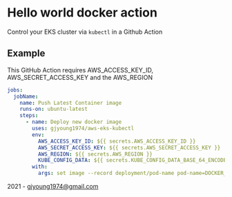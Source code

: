 # Hello world docker action

Control your EKS cluster via `kubectl` in a Github Action

## Example

This GitHub Action requires AWS_ACCESS_KEY_ID, AWS_SECRET_ACCESS_KEY and the AWS_REGION

```yaml
jobs:
  jobName:
    name: Push Latest Container image
    runs-on: ubuntu-latest
    steps:
      - name: Deploy new docker image
        uses: gjyoung1974/aws-eks-kubectl
        env:
          AWS_ACCESS_KEY_ID: ${{ secrets.AWS_ACCESS_KEY_ID }}
          AWS_SECRET_ACCESS_KEY: ${{ secrets.AWS_SECRET_ACCESS_KEY }}
          AWS_REGION: ${{ secrets.AWS_REGION }}
          KUBE_CONFIG_DATA: ${{ secrets.KUBE_CONFIG_DATA_BASE_64_ENCODED }}
        with:
          args: set image --record deployment/pod-name pod-name=DOCKER_IMAGE_URL
```
2021 - gjyoung1974@gmail.com